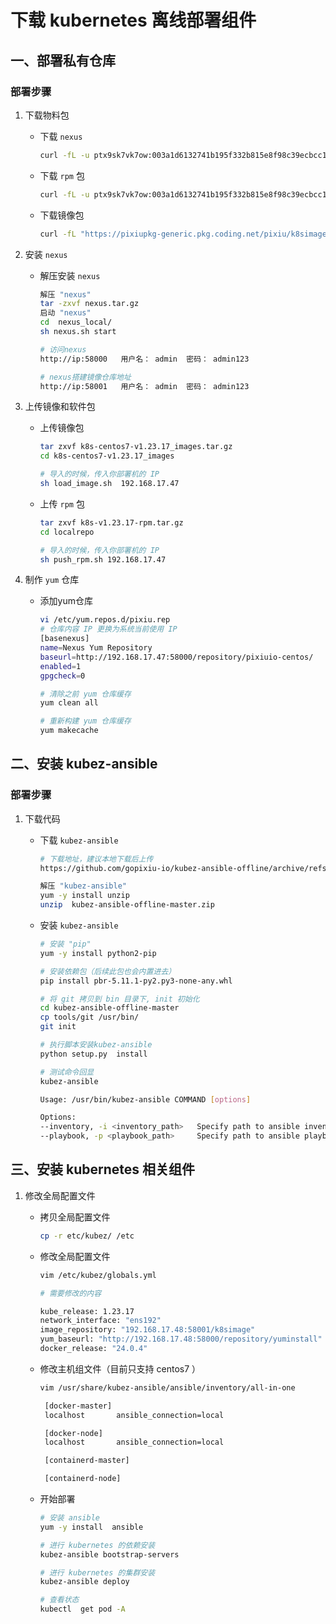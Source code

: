 # 下载 kubernetes 离线部署组件
## 一、部署私有仓库

### 部署步骤
1. 下载物料包

   - 下载 `nexus`
     ```bash
     curl -fL -u ptx9sk7vk7ow:003a1d6132741b195f332b815e8f98c39ecbcc1a "https://pixiupkg-generic.pkg.coding.net/pixiu/k8soffline/nexus.tar.gz?version=latest" -o nexus.tar.gz
     ```

   - 下载 `rpm` 包
     ```bash
     curl -fL -u ptx9sk7vk7ow:003a1d6132741b195f332b815e8f98c39ecbcc1a "https://pixiupkg-generic.pkg.coding.net/pixiu/k8soffline/k8s-v1.23.17-rpm.tar.gz?version=latest" -o k8s-v1.23.17-rpm.tar.gz
     ```

   - 下载镜像包
     ```bash
     curl -fL "https://pixiupkg-generic.pkg.coding.net/pixiu/k8simagepkg/k8s-centos7-v1.23.17_images.tar.gz?version=latest" -o k8s-centos7-v1.23.17_images.tar.gz
     ```
2. 安装 `nexus`

   - 解压安装 `nexus`
     ```bash
     解压 "nexus"
     tar -zxvf nexus.tar.gz
     启动 "nexus"
     cd  nexus_local/
     sh nexus.sh start

     # 访问nexus
     http://ip:58000   用户名： admin  密码： admin123

     # nexus搭建镜像仓库地址
     http://ip:58001   用户名： admin  密码： admin123
     ```
3. 上传镜像和软件包

   - 上传镜像包
     ```bash
     tar zxvf k8s-centos7-v1.23.17_images.tar.gz
     cd k8s-centos7-v1.23.17_images

     # 导入的时候，传入你部署机的 IP
     sh load_image.sh  192.168.17.47
     ```
   - 上传 `rpm` 包
     ```bash
     tar zxvf k8s-v1.23.17-rpm.tar.gz
     cd localrepo

     # 导入的时候，传入你部署机的 IP
     sh push_rpm.sh 192.168.17.47
     ```
4. 制作 `yum` 仓库
   - 添加yum仓库
     ```bash
     vi /etc/yum.repos.d/pixiu.rep
     # 仓库内容 IP 更换为系统当前使用 IP
     [basenexus]
     name=Nexus Yum Repository
     baseurl=http://192.168.17.47:58000/repository/pixiuio-centos/
     enabled=1
     gpgcheck=0

     # 清除之前 yum 仓库缓存
     yum clean all

     # 重新构建 yum 仓库缓存
     yum makecache
     ```
## 二、安装 kubez-ansible

### 部署步骤
1. 下载代码

   - 下载 `kubez-ansible`
     ```bash
     # 下载地址，建议本地下载后上传
     https://github.com/gopixiu-io/kubez-ansible-offline/archive/refs/heads/master.zip
     ```
     ```bash
     解压 "kubez-ansible"
     yum -y install unzip
     unzip  kubez-ansible-offline-master.zip
     ```
   - 安装 `kubez-ansible`
     ```bash
     # 安装 "pip"
     yum -y install python2-pip

     # 安装依赖包（后续此包也会内置进去）
     pip install pbr-5.11.1-py2.py3-none-any.whl

     # 将 git 拷贝到 bin 目录下, init 初始化
     cd kubez-ansible-offline-master
     cp tools/git /usr/bin/
     git init

     # 执行脚本安装kubez-ansible
     python setup.py  install

     # 测试命令回显
     kubez-ansible

     Usage: /usr/bin/kubez-ansible COMMAND [options]

     Options:
     --inventory, -i <inventory_path>   Specify path to ansible inventory file
     --playbook, -p <playbook_path>     Specify path to ansible playbook file
     ```
## 三、安装 kubernetes 相关组件

1. 修改全局配置文件

   - 拷贝全局配置文件
     ```bash
     cp -r etc/kubez/ /etc
     ```
   - 修改全局配置文件
     ```bash
     vim /etc/kubez/globals.yml

     # 需要修改的内容

     kube_release: 1.23.17                                              # 根据镜像版本修改
     network_interface: "ens192"                                        # 修改为实际的网卡名称
     image_repository: "192.168.17.48:58001/k8simage"                   # 修改为私有镜像仓库的名称
     yum_baseurl: "http://192.168.17.48:58000/repository/yuminstall"    # 修改为私有 yum 仓库的名称
     docker_release: "24.0.4"                                           # 修改为 docker rpm 包的版本
     ```

   - 修改主机组文件（目前只支持 centos7 ）
     ```bash
     vim /usr/share/kubez-ansible/ansible/inventory/all-in-one

      [docker-master]
      localhost       ansible_connection=local

      [docker-node]
      localhost       ansible_connection=local

      [containerd-master]

      [containerd-node]
     ```

   - 开始部署
     ```bash
     # 安装 ansible
     yum -y install  ansible

     # 进行 kubernetes 的依赖安装
     kubez-ansible bootstrap-servers

     # 进行 kubernetes 的集群安装
     kubez-ansible deploy

     # 查看状态
     kubectl  get pod -A
     ```
